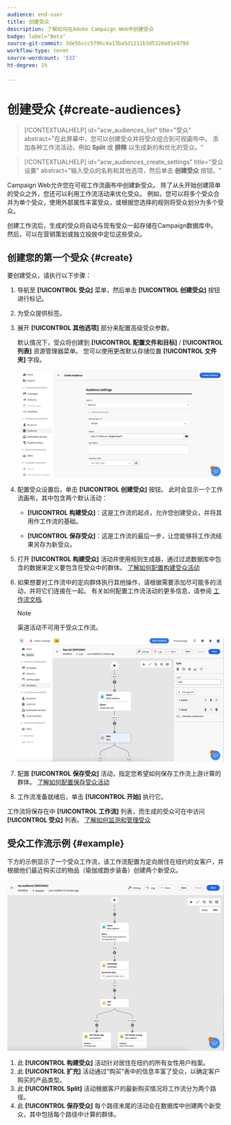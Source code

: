 ```yaml
---
audience: end-user
title: 创建受众
description: 了解如何在Adobe Campaign Web中创建受众
badge: label="Beta"
source-git-commit: 3de56ccc5f96c4a13ba5d1211b3d5320a01e979d
workflow-type: tm+mt
source-wordcount: '533'
ht-degree: 1%

---
```



# 创建受众 {#create-audiences}

>[!CONTEXTUALHELP]
>id="acw_audiences_list"
>title="受众"
>abstract="在此屏幕中，您可以创建受众并将受众组合到可视画布中。 添加各种工作流活动，例如 **Split** 或 **排除** 以生成新的和优化的受众。"

>[!CONTEXTUALHELP]
>id="acw_audiences_create_settings"
>title="受众设置"
>abstract="输入受众的名称和其他选项，然后单击 **创建受众** 按钮。"

Campaign Web允许您在可视工作流画布中创建新受众。 除了从头开始创建简单的受众之外，您还可以利用工作流活动来优化受众。 例如，您可以将多个受众合并为单个受众，使用外部属性丰富受众，或根据您选择的规则将受众划分为多个受众。

创建工作流后，生成的受众将自动与现有受众一起存储在Campaign数据库中。 然后，可以在营销策划或独立投放中定位这些受众。

## 创建您的第一个受众 {#create}

要创建受众，请执行以下步骤：

1. 导航至 **[!UICONTROL 受众]** 菜单，然后单击 **[!UICONTROL 创建受众]** 按钮进行标记。
1. 为受众提供标签。
1. 展开 **[!UICONTROL 其他选项]** 部分来配置高级受众参数。

   默认情况下，受众将创建到 **[!UICONTROL 配置文件和目标]** / **[!UICONTROL 列表]** 资源管理器菜单。 您可以使用更改默认存储位置 **[!UICONTROL 文件夹]** 字段。

   ![](assets/audiences-settings.png)

1. 配置受众设置后，单击 **[!UICONTROL 创建受众]** 按钮。 此时会显示一个工作流画布，其中包含两个默认活动：

   * **[!UICONTROL 构建受众]**：这是工作流的起点，允许您创建受众，并将其用作工作流的基础。

   * **[!UICONTROL 保存受众]**：这是工作流的最后一步，让您能够将工作流结果另存为新受众。

1. 打开 **[!UICONTROL 构建受众]** 活动并使用规则生成器，通过过滤数据库中包含的数据来定义要包含在受众中的群体。 [了解如何配置构建受众活动](../workflows/activities/build-audience.md)

1. 如果想要对工作流中的定向群体执行其他操作，请根据需要添加尽可能多的活动，并将它们连接在一起。 有关如何配置工作流活动的更多信息，请参阅 [工作流文档](../workflows/activities/about-activities.md).

   >[!NOTE]
   >
   >渠道活动不可用于受众工作流。

   ![](assets/audience-creation-canvas.png)

1. 配置 **[!UICONTROL 保存受众]** 活动，指定您希望如何保存工作流上游计算的群体。 [了解如何配置保存受众活动](../workflows/activities/save-audience.md)

1. 工作流准备就绪后，单击 **[!UICONTROL 开始]** 执行它。

工作流将保存在中 **[!UICONTROL 工作流]** 列表，而生成的受众可在中访问 **[!UICONTROL 受众]** 列表。 [了解如何监测和管理受众](access-audiences.md)

## 受众工作流示例 {#example}

下方的示例显示了一个受众工作流，该工作流配置为定向居住在纽约的女客户，并根据他们最近购买过的物品（瑜伽或跑步装备）创建两个新受众。

![](assets/audiences-example.png)

1. 此 **[!UICONTROL 构建受众]** 活动针对居住在纽约的所有女性用户档案。
1. 此 **[!UICONTROL 扩充]** 活动通过“购买”表中的信息丰富了受众，以确定客户购买的产品类型。
1. 此 **[!UICONTROL Split]** 活动根据客户的最新购买情况将工作流分为两个路径。
1. 此 **[!UICONTROL 保存受众]** 每个路径末尾的活动会在数据库中创建两个新受众，其中包括每个路径中计算的群体。
